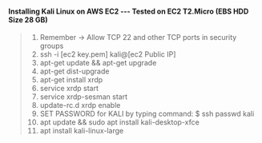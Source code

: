 #### Installing Kali Linux on AWS EC2 --- Tested on EC2 T2.Micro (EBS HDD Size 28 GB)

> 1. Remember -> Allow TCP 22 and other TCP ports in security groups
> 1. ssh -i [ec2 key.pem] kali@[ec2 Public IP] 
> 1. apt-get update && apt-get upgrade
> 1. apt-get dist-upgrade
> 1. apt-get install xrdp
> 1. service xrdp start
> 1. service xrdp-sesman start
> 1. update-rc.d xrdp enable
> 1. SET PASSWORD for KALI by typing command: $ ssh passwd kali
> 1. apt update && sudo apt install kali-desktop-xfce
> 1. apt install kali-linux-large
